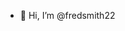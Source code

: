 - 👋 Hi, I’m @fredsmith22


<!---
fredsmith22/fredsmith22 is a ✨ special ✨ repository because its `README.md` (this file) appears on your GitHub profile.
You can click the Preview link to take a look at your changes.
--->
